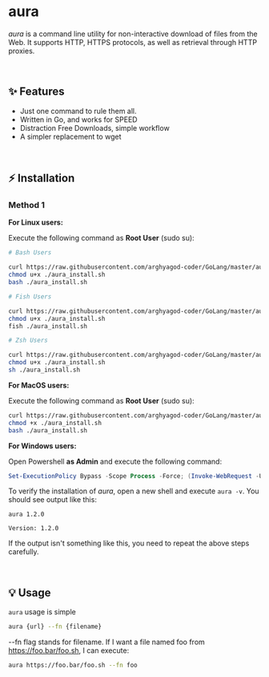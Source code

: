 # aura
*aura* is a command line utility for  non-interactive download of files from the Web.  It supports HTTP, HTTPS protocols, as well as retrieval through HTTP proxies.

<br>


## ✨ Features

- Just one command to rule them all.
- Written in Go, and works for SPEED
- Distraction Free Downloads, simple workflow
- A simpler replacement to wget

<br>

## ⚡️ Installation
### Method 1

**For Linux users:**

Execute the following command as **Root User** (sudo su):

```bash
# Bash Users

curl https://raw.githubusercontent.com/arghyagod-coder/GoLang/master/aura/linux/bash_install.sh > aura_install.sh
chmod u+x ./aura_install.sh
bash ./aura_install.sh

# Fish Users

curl https://raw.githubusercontent.com/arghyagod-coder/GoLang/master/aura/linux/fish_install.sh > aura_install.sh
chmod u+x ./aura_install.sh
fish ./aura_install.sh

# Zsh Users

curl https://raw.githubusercontent.com/arghyagod-coder/GoLang/master/aura/linux/zsh_install.sh > aura_install.sh
chmod u+x ./aura_install.sh
sh ./aura_install.sh
```


**For MacOS users:**

Execute the following command as **Root User** (sudo su):

```bash
curl https://raw.githubusercontent.com/arghyagod-coder/GoLang/master/aura/mac_install.sh > aura_install.sh
chmod +x ./aura_install.sh
bash ./aura_install.sh
```

**For Windows users:**

Open Powershell **as Admin** and execute the following command:
```powershell
Set-ExecutionPolicy Bypass -Scope Process -Force; (Invoke-WebRequest -Uri https://raw.githubusercontent.com/arghyagod-coder/GoLang/master/aura/windows_install.ps1 -UseBasicParsing).Content | powershell -
```

To verify the installation of *aura*, open a new shell and execute `aura -v`. You should see output like this:
```
aura 1.2.0

Version: 1.2.0
```
If the output isn't something like this, you need to repeat the above steps carefully.

<br>

## 💡 Usage
`aura` usage is simple

```bash
aura {url} --fn {filename}
```

--fn flag stands for filename. If I want a file named foo from https://foo.bar/foo.sh, I can execute:

```bash
aura https://foo.bar/foo.sh --fn foo
```

<br>

